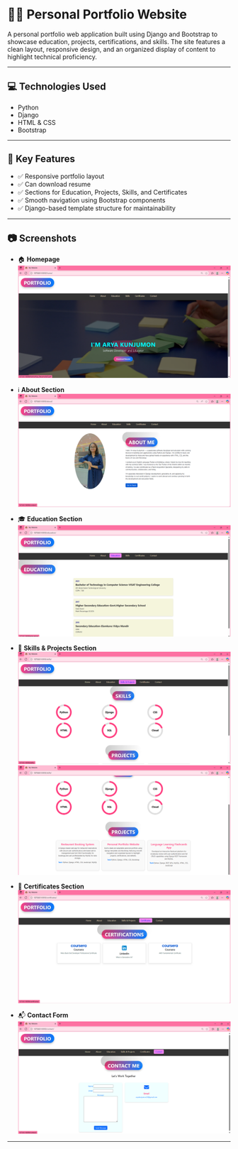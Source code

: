 # 🧑‍💻 Personal Portfolio Website

A personal portfolio web application built using Django and Bootstrap to showcase education, projects, certifications, and skills. The site features a clean layout, responsive design, and an organized display of content to highlight technical proficiency.

---

## 💻 Technologies Used

* Python
* Django
* HTML & CSS
* Bootstrap

---

## 🔑 Key Features

* ✅ Responsive portfolio layout
* ✅ Can download resume
* ✅ Sections for Education, Projects, Skills, and Certificates
* ✅ Smooth navigation using Bootstrap components
* ✅ Django-based template structure for maintainability

---

## 📷 Screenshots

* 🏠 **Homepage**
  ![](screenshots/homepage.png)

* ℹ️ **About Section**
  ![](screenshots/about.png)

* 🎓 **Education Section**
  ![](screenshots/education.png)

* 💼 **Skills & Projects Section**
  ![](screenshots/skills.png)
  ![](screenshots/projects.png)

* 📜 **Certificates Section**
  ![](screenshots/certificates.png)

* 📬 **Contact Form**
  ![](screenshots/contact.png)

---


